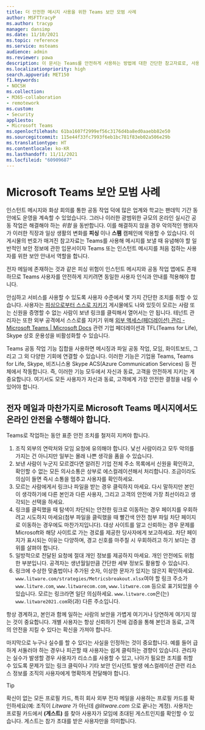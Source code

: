 ```yaml
---
title: 더 안전한 메시지 사용을 위한 Teams 보안 모범 사례
author: MSFTTracyP
ms.author: tracyp
manager: dansimp
ms.date: 11/10/2021
ms.topic: reference
ms.service: msteams
audience: admin
ms.reviewer: pawa
description: 이 문서는 Teams를 안전하게 사용하는 방법에 대한 간단한 참고자료로, 사용자의 안전한 메시지 사용 교육을 위한 일반적인 보안 모범 사례 및 팁에 대한 입문서 역할을 합니다.
ms.localizationpriority: high
search.appverid: MET150
f1.keywords:
- NOCSH
ms.collection:
- M365-collaboration
- remotework
ms.custom:
- Security
appliesto:
- Microsoft Teams
ms.openlocfilehash: 61ba1607f2999ef56c3176d4ba8ed0aaebb82e50
ms.sourcegitcommit: 115e44f33fc7993f6eb1bc781f83eb02a506e29b
ms.translationtype: HT
ms.contentlocale: ko-KR
ms.lasthandoff: 11/11/2021
ms.locfileid: "60909687"
---
```

# <a name="security-best-practices-for-microsoft-teams"></a>Microsoft Teams 보안 모범 사례

인스턴트 메시지와 화상 회의를 통한 공동 작업 덕에 많은 업계와 학교는 팬데믹 기간 동안에도 운영을 계속할 수 있었습니다. 그러나 이러한 광범위한 규모의 온라인 실시간 공동 작업은 해결해야 하는 *위험* 을 동반합니다. 이를 해결하지 않을 경우 악의적인 행위자가 이러한 직장과 일상 생활의 변화를 **피싱** 이나 **스팸** 캠페인에 악용할 수 있습니다. 이 게시물의 번호가 매겨진 참고자료는 Teams를 사용해 메시지를 보낼 때 유념해야 할 일반적인 보안 정보에 관한 입문서이자 Teams 또는 인스턴트 메시지를 처음 접하는 사용자를 위한 보안 안내서 역할을 합니다.

전자 메일에 존재하는 것과 같은 피싱 위험이 인스턴트 메시지와 공동 작업 앱에도 존재하므로 Teams 사용자를 안전하게 지키려면 동일한 사용자 인식과 안내를 적용해야 합니다.

안심하고 서비스를 사용할 수 있도록 사용자 수준에서 몇 가지 간단한 조치를 취할 수 있습니다. 사용자는 [피싱으로부터 스스로 지키기](https://support.microsoft.com/en-us/windows/protect-yourself-from-phishing-0c7ea947-ba98-3bd9-7184-430e1f860a44) 게시물에도 나와 있듯이 모르는 사람 또는 신원을 증명할 수 없는 사람이 보낸 링크를 클릭해서 열어서는 안 됩니다. 테넌트 관리자는 또한 외부 공격에서 스스로를 지키기 위해 [외부 액세스(페더레이션) 관리 - Microsoft Teams | Microsoft Docs](/microsoftteams/manage-external-access) 관련 기업 페더레이션과 TFL(Teams for Life), Skype 상호 운용성을 비활성화할 수 있습니다.

Teams 공동 작업 기능 집합을 사용하면 메시징과 파일 공동 작업, 모임, 화이트보드, 그리고 그 외 다양한 기회에 연결할 수 있습니다. 이러한 기능은 기업용 Teams, Teams for Life, Skype, 비즈니스용 Skype ACS(Azure Communication Services) 등 전체에서 작동합니다. 즉, 이러한 기능 모두에서 자신과 동료, 고객을 안전하게 지키는 게 중요합니다. 여기서도 모든 사용자가 자신과 동료, 고객에게 가장 안전한 결정을 내릴 수 있어야 합니다.

## <a name="just-as-with-email-online-safety-must-be-practiced-in-microsoft-teams-messaging"></a>전자 메일과 마찬가지로 Microsoft Teams 메시지에서도 온라인 안전을 수행해야 합니다.

Teams로 작업하는 동안 표준 안전 조치를 철저히 지켜야 합니다.

1. 조직 외부의 연락처와 모임 요청에 유의해야 합니다. 낯선 사람이라고 모두 악의를 가지는 건 아니지만 일부는 몰래 나쁜 생각을 품을 수 있습니다.
2. 보낸 사람이 누군지 모르겠다면 알려진 기업 전체 주소 목록에서 신원을 확인하고, 확인할 수 없는 모든 의사소통은 상부로 에스컬레이션해서 처리합니다. 조금이라도 의심이 들면 즉시 소통을 멈추고 사용자를 확인하세요.
3. 모르는 사람에게서 링크나 파일을 받는 경우 클릭하지 마세요. 다시 말하지만 본인이 생각하기에 다른 본인과 다른 사용자, 그리고 고객의 안전에 가장 최선이라고 생각되는 선택을 하세요.
4. 링크를 클릭했을 때 탐색이 차단되는 안전한 링크로 이동하는 경우 페이지를 우회하려고 시도하지 마세요(첨부 파일을 클릭했을 때 빨간색 안전 첨부 파일 차단 페이지로 이동하는 경우에도 마찬가지입니다). 대상 사이트를 알고 신뢰하는 경우 문제를 Microsoft와 해당 사이트로 가는 경로를 제공한 당사자에게 보고하세요. 차단 페이지가 표시되는 이유는 다양하며, 경고 신호를 마주칠 시 우회하려고 하기 보다는 경위를 살펴야 합니다.
5. 일방적으로 전달된 요청에 절대 개인 정보를 제공하지 마세요. 개인 안전에도 위험한 부분입니다. 공격자는 생년월일만큼 간단한 세부 정보도 활용할 수 있습니다.
6. 링크에 수상한 맞춤법이나 추가된 숫자, 이상한 문자가 있지는 않은지 확인하세요. `www.litware.com/strategies/Metricsbreakout.xlsx`여야 할 링크 주소가 `www.litwre.com`, `www.litwarecom.com`, `www.litwαre.com` 등으로 표기되었을 수 있습니다. 모르는 링크라면 일단 의심하세요. `www.litware.com`은(는) `www.litware2021.com`와(과) 다른 주소입니다.

항상 경계하고, 본인과 함께 일하는 사람의 보안을 가볍게 여기거나 당연하게 여기지 않는 것이 중요합니다. 개별 사용자는 항상 신뢰하기 전에 검증을 통해 본인과 동료, 고객의 안전을 지킬 수 있다는 확신을 가져야 합니다.

마지막으로 누구나 실수를 할 수 있다는 사실을 인정하는 것이 중요합니다. 예를 들어 급하게 서둘러야 하는 경우나 피곤할 때 사용자는 쉽게 클릭하는 경향이 있습니다. 관리자는 실수가 발생할 경우 사용자가 리소스를 사용할 수 있고, 나아가 필요한 조치를 취할 수 있도록 문제가 있는 링크 클릭이나 기타 보안 인시던트 발생 에스컬레이션 관련 리소스 정보를 조직의 사용자에게 명확하게 전달해야 합니다.

> [!TIP]
> 확신이 없는 모든 프로필 카드, 특히 회사 외부 전자 메일을 사용하는 프로필 카드를 확인하세요(예: 조직이 *Litware* 가 아닌데 *@litware.com* 으로 끝나는 계정). 사용자는 프로필 카드에서 **(게스트)** 를 찾아 사용자가 모임에 초대된 게스트인지를 확인할 수 있습니다. 게스트는 참가 초대를 받은 사용자만을 의미합니다.
